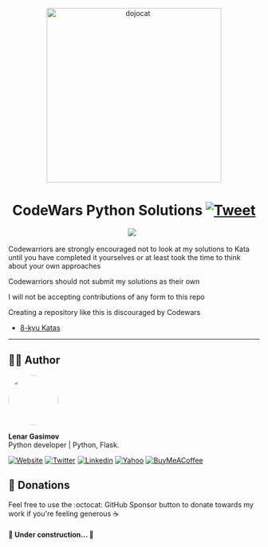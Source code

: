 <p align="center">
<img src="https://octodex.github.com/images/dojocat.jpg" align="center" alt="dojocat" width="350px" />
<h1 align="center">CodeWars Python Solutions
    <a href="https://twitter.com/intent/tweet?&url=https://github.com/lenargasimov/codewars-python-solutions&via=lenargasimov&hashtags=codewars,python,kata,kyu,developers">
      <img alt="Tweet" src="https://img.shields.io/twitter/url/http/shields.io.svg?style=social" />
    </a>
</h1>
</p>

<p align="center">
    <img src="https://img.shields.io/github/last-commit/lenargasimov/codewars-python-solutions?style=plastic">
    <img src="https://img.shields.io/github/forks/lenargasimov/codewars-python-solutions.svg" alt="">
    <img src="https://img.shields.io/github/stars/lenargasimov/codewars-python-solutions.svg" alt="">
</p>

Codewarriors are strongly encouraged not to look at my solutions to Kata until you have completed it yourselves or at least took the time to think about your own approaches

Codewarriors should not submit my solutions as their own

I will not be accepting contributions of any form to this repo

Creating a repository like this is discouraged by Codewars

- [8-kyu Katas](8-kyu)

---

## 👨‍💻 Author

<img style="border-radius: 50%" src="https://github.com/lenargasimov.png" width="100px;" alt=""/>
<br>
  
<p>
<b>Lenar Gasimov</b><br>Python developer | Python, Flask.</p>
    
[![Website](https://img.shields.io/badge/Website/Blog-black?&style=for-the-badge&logo=website&logoColor=white)](https://lenargasimov.dev)
[![Twitter](https://img.shields.io/badge/Twitter-1DA1F2?style=for-the-badge&logo=twitter&logoColor=white)](https://twitter.com/lenargasimov)
[![Linkedin](https://img.shields.io/badge/linkedin-%230077B5.svg?&style=for-the-badge&logo=linkedin&logoColor=white)](https://www.linkedin.com/in/lenargasimov)
[![Yahoo](https://img.shields.io/badge/Yahoo-720e9e?style=for-the-badge&logo=yahoo&logoColor=white)](mailto:lenargasimov@yahoo.com)
[![BuyMeACoffee](https://img.shields.io/badge/Buy%20Me%20a%20Coffee-ffdd00?style=for-the-badge&logo=buy-me-a-coffee&logoColor=black)](https://www.buymeacoffee.com/lenargasimov)


## 💸 Donations

Feel free to use the :octocat: GitHub Sponsor button to donate towards my work if you're feeling generous ☕️


#### 🚧 Under construction... 🚧